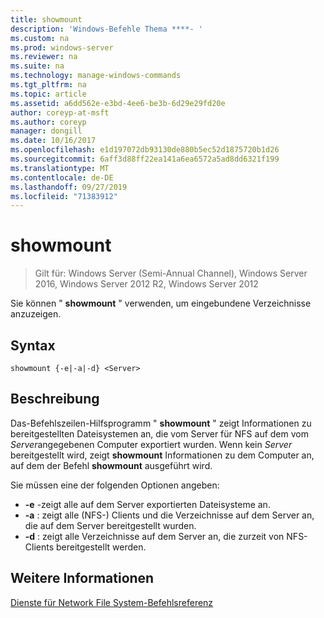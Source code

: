 ```yaml
---
title: showmount
description: 'Windows-Befehle Thema ****- '
ms.custom: na
ms.prod: windows-server
ms.reviewer: na
ms.suite: na
ms.technology: manage-windows-commands
ms.tgt_pltfrm: na
ms.topic: article
ms.assetid: a6dd562e-e3bd-4ee6-be3b-6d29e29fd20e
author: coreyp-at-msft
ms.author: coreyp
manager: dongill
ms.date: 10/16/2017
ms.openlocfilehash: e1d197072db93130de880b5ec52d1875720b1d26
ms.sourcegitcommit: 6aff3d88ff22ea141a6ea6572a5ad8dd6321f199
ms.translationtype: MT
ms.contentlocale: de-DE
ms.lasthandoff: 09/27/2019
ms.locfileid: "71383912"
---
```

# <a name="showmount"></a>showmount

>Gilt für: Windows Server (Semi-Annual Channel), Windows Server 2016, Windows Server 2012 R2, Windows Server 2012

Sie können " **showmount** " verwenden, um eingebundene Verzeichnisse anzuzeigen.  
  
## <a name="syntax"></a>Syntax  
```
showmount {-e|-a|-d} <Server>  
```

## <a name="description"></a>Beschreibung  
Das\-Befehlszeilen-Hilfsprogramm " **showmount** " zeigt Informationen zu bereitgestellten Dateisystemen an, die vom Server für NFS auf dem vom *Server*angegebenen Computer exportiert wurden. Wenn kein *Server* bereitgestellt wird, zeigt **showmount** Informationen zu dem Computer an, auf dem der Befehl **showmount** ausgeführt wird.  
  
Sie müssen eine der folgenden Optionen angeben:  
  
- **\-e** -zeigt alle auf dem Server exportierten Dateisysteme an.  
- **\-a** : zeigt alle \(NFS-\) Clients und die Verzeichnisse auf dem Server an, die auf dem Server bereitgestellt wurden.  
- **\-d** : zeigt alle Verzeichnisse auf dem Server an, die zurzeit von NFS-Clients bereitgestellt werden.  
  
## <a name="see-also"></a>Weitere Informationen  
[Dienste für Network File System-Befehlsreferenz](services-for-network-file-system-command-reference.md)  